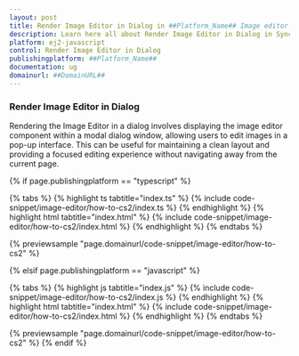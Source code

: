 ```yaml
---
layout: post
title: Render Image Editor in Dialog in ##Platform_Name## Image editor control | Syncfusion
description: Learn here all about Render Image Editor in Dialog in Syncfusion ##Platform_Name## Image editor control of Syncfusion Essential JS 2 and more.
platform: ej2-javascript
control: Render Image Editor in Dialog  
publishingplatform: ##Platform_Name##
documentation: ug
domainurl: ##DomainURL##
---
```


### Render Image Editor in Dialog 

Rendering the Image Editor in a dialog involves displaying the image editor component within a modal dialog window, allowing users to edit images in a pop-up interface. This can be useful for maintaining a clean layout and providing a focused editing experience without navigating away from the current page. 

{% if page.publishingplatform == "typescript" %}

{% tabs %}
{% highlight ts tabtitle="index.ts" %}
{% include code-snippet/image-editor/how-to-cs2/index.ts %}
{% endhighlight %}
{% highlight html tabtitle="index.html" %}
{% include code-snippet/image-editor/how-to-cs2/index.html %}
{% endhighlight %}
{% endtabs %}
        
{% previewsample "page.domainurl/code-snippet/image-editor/how-to-cs2" %}

{% elsif page.publishingplatform == "javascript" %}

{% tabs %}
{% highlight js tabtitle="index.js" %}
{% include code-snippet/image-editor/how-to-cs2/index.js %}
{% endhighlight %}
{% highlight html tabtitle="index.html" %}
{% include code-snippet/image-editor/how-to-cs2/index.html %}
{% endhighlight %}
{% endtabs %}

{% previewsample "page.domainurl/code-snippet/image-editor/how-to-cs2" %}
{% endif %}